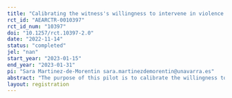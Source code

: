 ```yaml
---
title: "Calibrating the witness's willingness to intervene in violence against women."
rct_id: "AEARCTR-0010397"
rct_id_num: "10397"
doi: "10.1257/rct.10397-2.0"
date: "2022-11-14"
status: "completed"
jel: "nan"
start_year: "2023-01-15"
end_year: "2023-01-31"
pi: "Sara Martinez-de-Morentin sara.martinezdemorentin@unavarra.es"
abstract: "The purpose of this pilot is to calibrate the willingness to intervene of witnesses of violence against women, by means of an incentivized survey experiment. The information obtained will be used to design a subsequent survey experiment. The pilot will also be used to assess the set of questions included in the survey."
layout: registration
---
```


